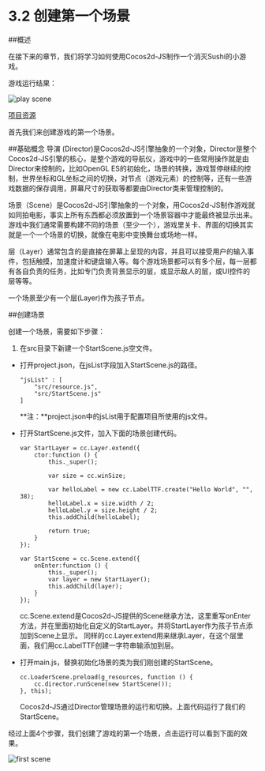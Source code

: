 # 3.2 创建第一个场景

##概述

在接下来的章节，我们将学习如何使用Cocos2d-JS制作一个消灭Sushi的小游戏。

游戏运行结果：

![play scene](./res/dropSushi.gif)

[项目资源](./resource.zip)


首先我们来创建游戏的第一个场景。

##基础概念
导演 (Director)是Cocos2d-JS引擎抽象的一个对象，Director是整个Cocos2d-JS引擎的核心，是整个游戏的导航仪，游戏中的一些常用操作就是由Director来控制的，比如OpenGL ES的初始化，场景的转换，游戏暂停继续的控制，世界坐标和GL坐标之间的切换，对节点（游戏元素）的控制等，还有一些游戏数据的保存调用，屏幕尺寸的获取等都要由Director类来管理控制的。

场景（Scene）是Cocos2d-JS引擎抽象的一个对象，用Cocos2d-JS制作游戏就如同拍电影，事实上所有东西都必须放置到一个场景容器中才能最终被显示出来。游戏中我们通常需要构建不同的场景（至少一个），游戏里关卡、界面的切换其实就是一个一个场景的切换，就像在电影中变换舞台或场地一样。

层（Layer）通常包含的是直接在屏幕上呈现的内容，并且可以接受用户的输入事件，包括触摸，加速度计和键盘输入等。每个游戏场景都可以有多个层，每一层都有各自负责的任务，比如专门负责背景显示的层，或显示敌人的层，或UI控件的层等等。

一个场景至少有一个层(Layer)作为孩子节点。

##创建场景

创建一个场景，需要如下步骤：

1. 在src目录下新建一个StartScene.js空文件。
* 打开project.json，在jsList字段加入StartScene.js的路径。
	
	```
	"jsList" : [
        "src/resource.js",
        "src/StartScene.js"
    ]
	```
	**注：**project.json中的jsList用于配置项目所使用的js文件。
* 打开StartScene.js文件，加入下面的场景创建代码。

	```
	var StartLayer = cc.Layer.extend({
		ctor:function () {
			this._super();

			var size = cc.winSize;

        	var helloLabel = new cc.LabelTTF.create("Hello World", "", 38);
        	helloLabel.x = size.width / 2;
        	helloLabel.y = size.height / 2;
        	this.addChild(helloLabel);

			return true;
		}
	});

	var StartScene = cc.Scene.extend({
		onEnter:function () {
			this._super();
			var layer = new StartLayer();
			this.addChild(layer);
		}
	});
	```
	
	cc.Scene.extend是Cocos2d-JS提供的Scene继承方法，这里重写onEnter方法，并在里面初始化自定义的StartLayer。并将StartLayer作为孩子节点添加到Scene上显示。
	同样的cc.Layer.extend用来继承Layer，在这个层里面，我们用cc.LabelTTF创建一字符串输添加到层。
* 打开main.js，替换初始化场景的类为我们刚创建的StartScene。

	```
	cc.LoaderScene.preload(g_resources, function () {
    	cc.director.runScene(new StartScene());
    }, this);
	```
	Cocos2d-JS通过Director管理场景的运行和切换。上面代码运行了我们的StartScene。

经过上面4个步骤，我们创建了游戏的第一个场景，点击运行可以看到下面的效果。

![first scene](./res/firstscene.png)
